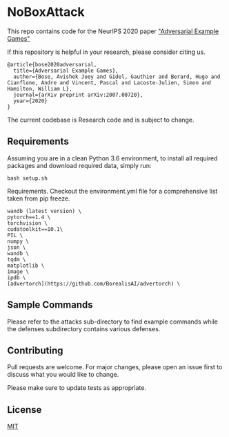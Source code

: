 # NoBoxAttack

This repo contains code for the NeurIPS 2020 paper ["Adversarial Example Games"](https://arxiv.org/abs/2007.00720)

If this repository is helpful in your research, please consider citing us.
```
@article{bose2020adversarial,
  title={Adversarial Example Games},
  author={Bose, Avishek Joey and Gidel, Gauthier and Berard, Hugo and Cianflone, Andre and Vincent, Pascal and Lacoste-Julien, Simon and Hamilton, William L},
  journal={arXiv preprint arXiv:2007.00720},
  year={2020}
}
```

The current codebase is Research code and is subject to change.

## Requirements
Assuming you are in a clean Python 3.6 environment, to install all required packages and download required data, simply run:
```
bash setup.sh
```
Requirements. Checkout the environment.yml file for a comprehensive list taken from pip freeze.
```
wandb (latest version) \
pytorch==1.4 \
torchvision \
cudatoolkit==10.1\
PIL \
numpy \
json \
wandb \
tqdm \
matplotlib \
image \
ipdb \
[advertorch](https://github.com/BorealisAI/advertorch) \
```

## Sample Commands
Please refer to the attacks sub-directory to find example commands while the
defenses subdirectory contains various defenses.

## Contributing
Pull requests are welcome. For major changes, please open an issue first to discuss what you would like to change.

Please make sure to update tests as appropriate.

## License
[MIT](https://choosealicense.com/licenses/mit/)


